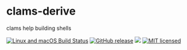 # clams-derive

clams help building shells

[![Linux and macOS Build Status](https://travis-ci.org/lukaspustina/clams-derive.svg?branch=master)](https://travis-ci.org/lukaspustina/clams-derive) [![GitHub release](https://img.shields.io/github/release/lukaspustina/clams-derive.svg)](https://github.com/lukaspustina/clams-derive/releases) [![](https://img.shields.io/crates/v/clams-derive.svg)](https://crates.io/crates/clams-derive) [![MIT licensed](https://img.shields.io/badge/license-MIT-blue.svg?label=License)](./LICENSE)

